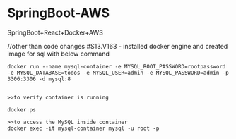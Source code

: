# SpringBoot-AWS
SpringBoot+React+Docker+AWS



//other than code changes
#S13.V163 - installed docker engine and created image for sql with below command

	docker run --name mysql-container -e MYSQL_ROOT_PASSWORD=rootpassword -e MYSQL_DATABASE=todos -e MYSQL_USER=admin -e MYSQL_PASSWORD=admin -p 3306:3306 -d mysql:8
	
	
	>>to verify container is running
	
	docker ps
	
	>>to access the MySQL inside container
	docker exec -it mysql-container mysql -u root -p